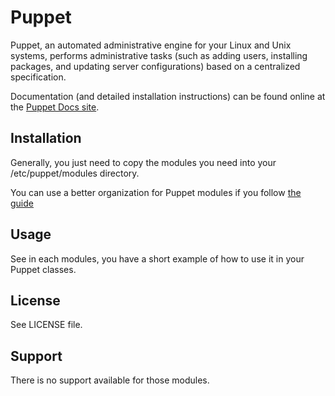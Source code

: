 Puppet
======

Puppet, an automated administrative engine for your Linux and Unix systems, performs
administrative tasks (such as adding users, installing packages, and updating server
configurations) based on a centralized specification.

Documentation (and detailed installation instructions) can be found online at the
[Puppet Docs site](http://docs.puppetlabs.com).

Installation
------------

Generally, you just need to copy the modules you need into your /etc/puppet/modules directory.

You can use a better organization for Puppet modules if you follow [the guide](http://docs.puppetlabs.com/guides/modules.html)

Usage
-----

See in each modules, you have a short example of how to use it in your Puppet classes.


License
-------

See LICENSE file.

Support
-------

There is no support available for those modules.
